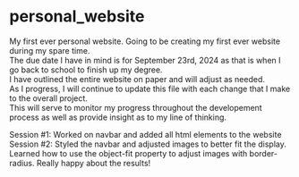 # personal_website
My first ever personal website.
Going to be creating my first ever website during my spare time.  
The due date I have in mind is for September 23rd, 2024 as that is when I go back to school to finish up my degree.  
I have outlined the entire website on paper and will adjust as needed.  
As I progress, I will continue to update this file with each change that I make to the overall project.  
This will serve to monitor my progress throughout the developement process as well as provide insight as to my line of thinking.  

Session #1: Worked on navbar and added all html elements to the website
Session #2: Styled the navbar and adjusted images to better fit the display.  Learned how to use the object-fit property to adjust images with border-radius.  Really happy about the results!
